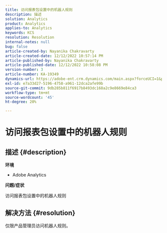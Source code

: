 ```yaml
---
title: 访问报表包设置中的机器人规则
description: 描述
solution: Analytics
product: Analytics
applies-to: Analytics
keywords: KCS
resolution: Resolution
internal-notes: null
bug: false
article-created-by: Nayanika Chakravarty
article-created-date: 12/12/2022 10:57:14 PM
article-published-by: Nayanika Chakravarty
article-published-date: 12/12/2022 10:58:08 PM
version-number: 3
article-number: KA-19349
dynamics-url: https://adobe-ent.crm.dynamics.com/main.aspx?forceUCI=1&pagetype=entityrecord&etn=knowledgearticle&id=97b4f74e-707a-ed11-81ac-6045bd006b25
exl-id: e7a33d27-5196-4758-a961-12dca2afe99b
source-git-commit: 9db285b811f6917b8493dc168a2c9e8669e84ca3
workflow-type: tm+mt
source-wordcount: '45'
ht-degree: 20%

---
```


# 访问报表包设置中的机器人规则

## 描述 {#description}


<b>环境</b>

- Adobe Analytics

<b>问题/症状</b>

访问报表包设置中的机器人规则


## 解决方法 {#resolution}


仅限产品管理员访问机器人规则。
